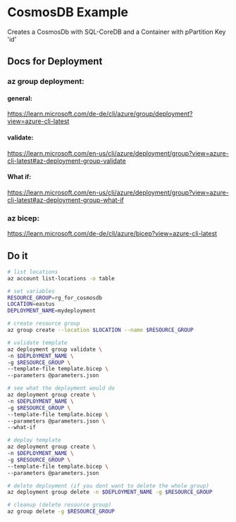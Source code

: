 # CosmosDB Example 
Creates a CosmosDb with SQL-CoreDB and a Container with pPartition Key 'id'

## Docs for Deployment

### az group deployment:
#### general:
https://learn.microsoft.com/de-de/cli/azure/group/deployment?view=azure-cli-latest

#### validate:
https://learn.microsoft.com/en-us/cli/azure/deployment/group?view=azure-cli-latest#az-deployment-group-validate

#### What if:
https://learn.microsoft.com/en-us/cli/azure/deployment/group?view=azure-cli-latest#az-deployment-group-what-if

### az bicep:
https://learn.microsoft.com/de-de/cli/azure/bicep?view=azure-cli-latest

## Do it
```sh
# list locations
az account list-locations -o table 

# set variables
RESOURCE_GROUP=rg_for_cosmosdb 
LOCATION=eastus
DEPLOYMENT_NAME=mydeployment

# create resource group
az group create --location $LOCATION --name $RESOURCE_GROUP

# validate template
az deployment group validate \
-n $DEPLOYMENT_NAME \
-g $RESOURCE_GROUP \
--template-file template.bicep \
--parameters @parameters.json 

# see what the deployment would do
az deployment group create \
-n $DEPLOYMENT_NAME \
-g $RESOURCE_GROUP \
--template-file template.bicep \
--parameters @parameters.json \
--what-if

# deploy template
az deployment group create \
-n $DEPLOYMENT_NAME \
-g $RESOURCE_GROUP \
--template-file template.bicep \
--parameters @parameters.json

# delete deployment (if you dont want to delete the whole group)
az deployment group delete -n $DEPLOYMENT_NAME -g $RESOURCE_GROUP 

# cleanup (delete resource group)
az group delete -g $RESOURCE_GROUP
```